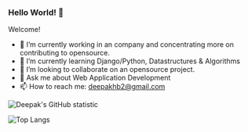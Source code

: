 ### Hello World! 👋
Welcome!

- 🔭 I’m currently working in an company and concentrating more on contributing to opensource. 
- 🌱 I’m currently learning Django/Python, Datastructures & Algorithms
- 👯 I’m looking to collaborate on an opensource project.
- 💬 Ask me about Web Application Development
- 📫 How to reach me: deepakhb2@gmail.com


![Deepak's GitHub statistic](https://github-readme-stats.vercel.app/api?username=deepakhb2&show_icons=true)

![Top Langs](https://github-readme-stats.vercel.app/api/top-langs/?username=deepakhb2&hide_langs_below=1)


<!--
![Deepak's Github stats](https://github-readme-stats.vercel.app/api?username=deepakhb2&show_icons=true&theme=radical)
**deepakhb2/deepakhb2** is a ✨ _special_ ✨ repository because its `README.md` (this file) appears on your GitHub profile.

Here are some ideas to get you started:

- 🔭 I’m currently working on ...
- 🌱 I’m currently learning ...
- 👯 I’m looking to collaborate on ...
- 🤔 I’m looking for help with ...
- 💬 Ask me about ...
- 📫 How to reach me: ...
- 😄 Pronouns: ...
- ⚡ Fun fact: ...
-->
